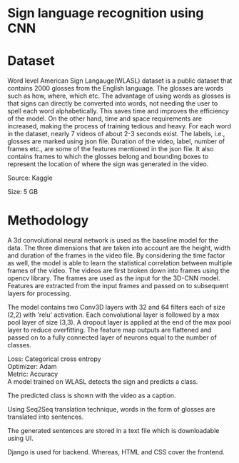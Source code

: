 # Sign language recognition using CNN

# Dataset

Word level American Sign Langauge(WLASL) dataset is a public dataset that contains 2000 glosses from the English language. The glosses are words such as how, where, which etc. 
The advantage of using words as glosses is that signs can directly be converted into words, not needing the user to spell each word alphabetically. This saves time and improves the efficiency of the model. On the other hand, time and space requirements are increased, making the process of training tedious and heavy. 
For each word in the dataset, nearly 7 videos of about 2-3 seconds exist. The labels, i.e., glosses are marked using json file. Duration of the video, label, number of frames etc., are some of the features mentioned in the json file. It also contains frames to which the glosses belong and bounding boxes to represent the location of where the sign was generated in the video.

Source: Kaggle

Size: 5 GB


# Methodology

A 3d convolutional neural network is used as the baseline model for the data. The three dimensions that are taken into account are the height, width and duration of the frames in the video file. By considering the time factor as well, the model is able to learn the statistical correlation between multiple frames of the video. The videos are first broken down into frames using the opencv library. The frames are used as the input for the 3D-CNN model. Features are extracted from the input frames and passed on to subsequent layers for processing.

The model contains two Conv3D layers with 32 and 64 filters each of size (2,2) with 'relu' activation. Each convolutional layer is followed by a max pool layer of size (3,3). A dropout layer is applied at the end of the max pool layer to reduce overfitting. The feature map outputs are flattened and passed on to a fully connected layer of neurons equal to the number of classes.

Loss: Categorical cross entropy\
Optimizer: Adam\
Metric: Accuracy\
A model trained on WLASL detects the sign and predicts a class.

The predicted class is shown with the video as a caption.

Using Seq2Seq translation technique, words in the form of glosses are translated into sentences.

The generated sentences are stored in a text file which is downloadable using UI.

Django is used for backend. Whereas, HTML and CSS cover the frontend. 

